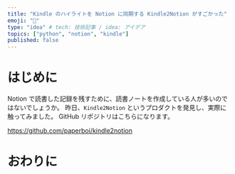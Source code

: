 ```yaml
---
title: "Kindle のハイライトを Notion に同期する Kindle2Notion がすごかった"
emoji: "📖"
type: "idea" # tech: 技術記事 / idea: アイデア
topics: ["python", "notion", "kindle"]
published: false
---
```


# はじめに

Notion で読書した記録を残すために、読書ノートを作成している人が多いのではないでしょうか。
昨日、`Kindle2Notion` というプロダクトを発見し、実際に触ってみました。
GitHub リポジトリはこちらになります。

https://github.com/paperboi/kindle2notion


# おわりに